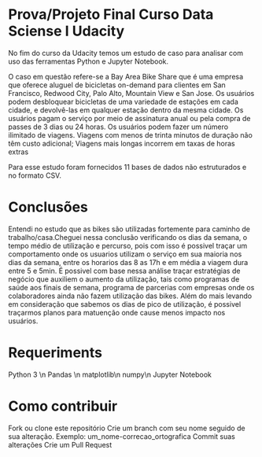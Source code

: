 # Prova/Projeto Final Curso Data Sciense I Udacity

No fim do curso da Udacity temos um estudo de caso para analisar com uso das ferramentas Python e Jupyter Notebook.

O caso em questão refere-se a Bay Area Bike Share que é uma empresa que oferece aluguel de bicicletas on-demand para clientes em San Francisco, Redwood City, Palo Alto, Mountain View e San Jose. Os usuários podem desbloquear bicicletas de uma variedade de estações em cada cidade, e devolvê-las em qualquer estação dentro da mesma cidade. Os usuários pagam o serviço por meio de assinatura anual ou pela compra de passes de 3 dias ou 24 horas. Os usuários podem fazer um número ilimitado de viagens. Viagens com menos de trinta minutos de duração não têm custo adicional; Viagens mais longas incorrem em taxas de horas extras

Para esse estudo foram fornecidos 11 bases de dados não estruturados e no formato CSV.



# Conclusões
Entendi no estudo que as bikes são utilizadas fortemente para caminho de trabalho/casa.Cheguei nessa conclusão verificando os dias da semana, o tempo médio de utilização e percurso, pois com isso é possivel traçar um comportamento onde os usuarios utilizam o serviço em sua maioria nos dias da semana, entre os horarios das 8 as 17h e em média a viagem dura entre 5 e 5min.
É possivel com base nessa análise traçar estratégias de negócio que auxiliem o aumento da utilização, tais como programas de saúde aos finais de semana, programa de parcerias com empresas onde os colaboradores ainda não fazem utilização das bikes. Além do mais levando em consideração que sabemos os dias de pico de utilização, é possivel traçarmos planos para matuenção onde cause menos impacto nos usuários.




# Requeriments
Python 3 \n
Pandas \n
matplotlib\n
numpy\n
Jupyter Notebook

# Como contribuir
Fork ou clone este repositório
Crie um branch com seu nome seguido de sua alteração. Exemplo: um_nome-correcao_ortografica
Commit suas alterações
Crie um Pull Request
